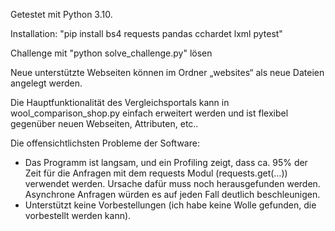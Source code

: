 
Getestet mit Python 3.10.

Installation: 
"pip install bs4 requests pandas cchardet lxml pytest"

Challenge mit 
"python solve_challenge.py" lösen

Neue unterstützte Webseiten können im Ordner „websites“ als neue Dateien angelegt werden.

Die Hauptfunktionalität des Vergleichsportals kann in wool_comparison_shop.py einfach erweitert werden
und ist flexibel gegenüber neuen Webseiten, Attributen, etc..

Die offensichtlichsten Probleme der Software:
- Das Programm ist langsam, und ein Profiling zeigt, dass ca. 95% der Zeit für die Anfragen mit
  dem requests Modul (requests.get(…)) verwendet werden. Ursache dafür muss noch herausgefunden werden.
  Asynchrone Anfragen würden es auf jeden Fall deutlich beschleunigen.
- Unterstützt keine Vorbestellungen (ich habe keine Wolle gefunden, die vorbestellt werden kann).
